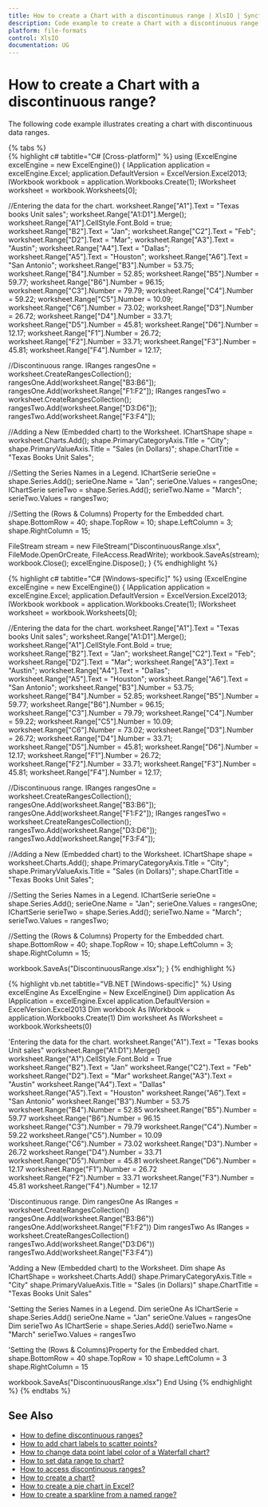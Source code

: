 ```yaml
---
title: How to create a Chart with a discontinuous range | XlsIO | Syncfusion
description: Code example to create a Chart with a discontinuous range using Syncfusion .NET Excel library (XlsIO).
platform: file-formats
control: XlsIO
documentation: UG
---
```


# How to create a Chart with a discontinuous range?

The following code example illustrates creating a chart with discontinuous data ranges.

{% tabs %}  
{% highlight c# tabtitle="C# [Cross-platform]" %}
using (ExcelEngine excelEngine = new ExcelEngine())
{
  IApplication application = excelEngine.Excel;
  application.DefaultVersion = ExcelVersion.Excel2013;
  IWorkbook workbook = application.Workbooks.Create(1);
  IWorksheet worksheet = workbook.Worksheets[0];

  //Entering the data for the chart.
  worksheet.Range["A1"].Text = "Texas books Unit sales";
  worksheet.Range["A1:D1"].Merge();
  worksheet.Range["A1"].CellStyle.Font.Bold = true;
  worksheet.Range["B2"].Text = "Jan";
  worksheet.Range["C2"].Text = "Feb";
  worksheet.Range["D2"].Text = "Mar";
  worksheet.Range["A3"].Text = "Austin";
  worksheet.Range["A4"].Text = "Dallas";
  worksheet.Range["A5"].Text = "Houston";
  worksheet.Range["A6"].Text = "San Antonio";
  worksheet.Range["B3"].Number = 53.75;
  worksheet.Range["B4"].Number = 52.85;
  worksheet.Range["B5"].Number = 59.77;
  worksheet.Range["B6"].Number = 96.15;
  worksheet.Range["C3"].Number = 79.79;
  worksheet.Range["C4"].Number = 59.22;
  worksheet.Range["C5"].Number = 10.09;
  worksheet.Range["C6"].Number = 73.02;
  worksheet.Range["D3"].Number = 26.72;
  worksheet.Range["D4"].Number = 33.71;
  worksheet.Range["D5"].Number = 45.81;
  worksheet.Range["D6"].Number = 12.17;
  worksheet.Range["F1"].Number = 26.72;
  worksheet.Range["F2"].Number = 33.71;
  worksheet.Range["F3"].Number = 45.81;
  worksheet.Range["F4"].Number = 12.17;

  //Discontinuous range.
  IRanges rangesOne = worksheet.CreateRangesCollection();
  rangesOne.Add(worksheet.Range["B3:B6"]);
  rangesOne.Add(worksheet.Range["F1:F2"]);
  IRanges rangesTwo = worksheet.CreateRangesCollection();
  rangesTwo.Add(worksheet.Range["D3:D6"]);
  rangesTwo.Add(worksheet.Range["F3:F4"]);

  //Adding a New (Embedded chart) to the Worksheet.
  IChartShape shape = worksheet.Charts.Add();
  shape.PrimaryCategoryAxis.Title = "City";
  shape.PrimaryValueAxis.Title = "Sales (in Dollars)";
  shape.ChartTitle = "Texas Books Unit Sales";

  //Setting the Series Names in a Legend.
  IChartSerie serieOne = shape.Series.Add();
  serieOne.Name = "Jan";
  serieOne.Values = rangesOne;
  IChartSerie serieTwo = shape.Series.Add();
  serieTwo.Name = "March";
  serieTwo.Values = rangesTwo;

  //Setting the (Rows & Columns) Property for the Embedded chart.
  shape.BottomRow = 40;
  shape.TopRow = 10;
  shape.LeftColumn = 3;
  shape.RightColumn = 15;

  FileStream stream = new FileStream("DiscontinuousRange.xlsx", FileMode.OpenOrCreate, FileAccess.ReadWrite);
  workbook.SaveAs(stream);
  workbook.Close();
  excelEngine.Dispose();
}
{% endhighlight %}

{% highlight c# tabtitle="C# [Windows-specific]" %}
using (ExcelEngine excelEngine = new ExcelEngine())
{
  IApplication application = excelEngine.Excel;
  application.DefaultVersion = ExcelVersion.Excel2013;
  IWorkbook workbook = application.Workbooks.Create(1);
  IWorksheet worksheet = workbook.Worksheets[0];

  //Entering the data for the chart.
  worksheet.Range["A1"].Text = "Texas books Unit sales";
  worksheet.Range["A1:D1"].Merge();
  worksheet.Range["A1"].CellStyle.Font.Bold = true;
  worksheet.Range["B2"].Text = "Jan";
  worksheet.Range["C2"].Text = "Feb";
  worksheet.Range["D2"].Text = "Mar";
  worksheet.Range["A3"].Text = "Austin";
  worksheet.Range["A4"].Text = "Dallas";
  worksheet.Range["A5"].Text = "Houston";
  worksheet.Range["A6"].Text = "San Antonio";
  worksheet.Range["B3"].Number = 53.75;
  worksheet.Range["B4"].Number = 52.85;
  worksheet.Range["B5"].Number = 59.77;
  worksheet.Range["B6"].Number = 96.15;
  worksheet.Range["C3"].Number = 79.79;
  worksheet.Range["C4"].Number = 59.22;
  worksheet.Range["C5"].Number = 10.09;
  worksheet.Range["C6"].Number = 73.02;
  worksheet.Range["D3"].Number = 26.72;
  worksheet.Range["D4"].Number = 33.71;
  worksheet.Range["D5"].Number = 45.81;
  worksheet.Range["D6"].Number = 12.17;
  worksheet.Range["F1"].Number = 26.72;
  worksheet.Range["F2"].Number = 33.71;
  worksheet.Range["F3"].Number = 45.81;
  worksheet.Range["F4"].Number = 12.17;

  //Discontinuous range.
  IRanges rangesOne = worksheet.CreateRangesCollection();
  rangesOne.Add(worksheet.Range["B3:B6"]);
  rangesOne.Add(worksheet.Range["F1:F2"]);
  IRanges rangesTwo = worksheet.CreateRangesCollection();
  rangesTwo.Add(worksheet.Range["D3:D6"]);
  rangesTwo.Add(worksheet.Range["F3:F4"]);

  //Adding a New (Embedded chart) to the Worksheet.
  IChartShape shape = worksheet.Charts.Add();
  shape.PrimaryCategoryAxis.Title = "City";
  shape.PrimaryValueAxis.Title = "Sales (in Dollars)";
  shape.ChartTitle = "Texas Books Unit Sales";

  //Setting the Series Names in a Legend.
  IChartSerie serieOne = shape.Series.Add();
  serieOne.Name = "Jan";
  serieOne.Values = rangesOne;
  IChartSerie serieTwo = shape.Series.Add();
  serieTwo.Name = "March";
  serieTwo.Values = rangesTwo;

  //Setting the (Rows & Columns) Property for the Embedded chart.
  shape.BottomRow = 40;
  shape.TopRow = 10;
  shape.LeftColumn = 3;
  shape.RightColumn = 15;

  workbook.SaveAs("DiscontinuousRange.xlsx");
}
{% endhighlight %}

{% highlight vb.net tabtitle="VB.NET [Windows-specific]" %}
Using excelEngine As ExcelEngine = New ExcelEngine()
  Dim application As IApplication = excelEngine.Excel
  application.DefaultVersion = ExcelVersion.Excel2013
  Dim workbook As IWorkbook = application.Workbooks.Create(1)
  Dim worksheet As IWorksheet = workbook.Worksheets(0)

  'Entering the data for the chart.
  worksheet.Range("A1").Text = "Texas books Unit sales"
  worksheet.Range("A1:D1").Merge()
  worksheet.Range("A1").CellStyle.Font.Bold = True
  worksheet.Range("B2").Text = "Jan"
  worksheet.Range("C2").Text = "Feb"
  worksheet.Range("D2").Text = "Mar"
  worksheet.Range("A3").Text = "Austin"
  worksheet.Range("A4").Text = "Dallas"
  worksheet.Range("A5").Text = "Houston"
  worksheet.Range("A6").Text = "San Antonio"
  worksheet.Range("B3").Number = 53.75
  worksheet.Range("B4").Number = 52.85
  worksheet.Range("B5").Number = 59.77
  worksheet.Range("B6").Number = 96.15
  worksheet.Range("C3").Number = 79.79
  worksheet.Range("C4").Number = 59.22
  worksheet.Range("C5").Number = 10.09
  worksheet.Range("C6").Number = 73.02
  worksheet.Range("D3").Number = 26.72
  worksheet.Range("D4").Number = 33.71
  worksheet.Range("D5").Number = 45.81
  worksheet.Range("D6").Number = 12.17
  worksheet.Range("F1").Number = 26.72
  worksheet.Range("F2").Number = 33.71
  worksheet.Range("F3").Number = 45.81
  worksheet.Range("F4").Number = 12.17

  'Discontinuous range.
  Dim rangesOne As IRanges = worksheet.CreateRangesCollection()
  rangesOne.Add(worksheet.Range("B3:B6"))
  rangesOne.Add(worksheet.Range("F1:F2"))
  Dim rangesTwo As IRanges = worksheet.CreateRangesCollection()
  rangesTwo.Add(worksheet.Range("D3:D6"))
  rangesTwo.Add(worksheet.Range("F3:F4"))

  'Adding a New (Embedded chart) to the Worksheet.
  Dim shape As IChartShape = worksheet.Charts.Add()
  shape.PrimaryCategoryAxis.Title = "City"
  shape.PrimaryValueAxis.Title = "Sales (in Dollars)"
  shape.ChartTitle = "Texas Books Unit Sales"

  'Setting the Series Names in a Legend.
  Dim serieOne As IChartSerie = shape.Series.Add()
  serieOne.Name = "Jan"
  serieOne.Values = rangesOne
  Dim serieTwo As IChartSerie = shape.Series.Add()
  serieTwo.Name = "March"
  serieTwo.Values = rangesTwo

  'Setting the (Rows & Columns)Property for the Embedded chart.
  shape.BottomRow = 40
  shape.TopRow = 10
  shape.LeftColumn = 3
  shape.RightColumn = 15

  workbook.SaveAs("DiscontinuousRange.xlsx")
End Using
{% endhighlight %}
{% endtabs %}  

## See Also

* [How to define discontinuous ranges?](https://help.syncfusion.com/file-formats/xlsio/faqs/how-to-define-discontinuous-ranges)
* [How to add chart labels to scatter points?](https://help.syncfusion.com/file-formats/xlsio/faqs/how-to-add-chart-labels-to-scatter-points)
* [How to change data point label color of a Waterfall chart?](https://help.syncfusion.com/file-formats/xlsio/faqs/how-to-change-data-point-label-color-of-a-waterfall-chart)
* [How to set data range to chart?](https://help.syncfusion.com/file-formats/xlsio/working-with-charts#set-data-range-to-chart)
* [How to access discontinuous ranges?](https://help.syncfusion.com/file-formats/xlsio/worksheet-cells-manipulation#accessing-discontinuous-ranges)
* [How to create a chart?](https://help.syncfusion.com/file-formats/xlsio/working-with-charts#creating-a-chart)
* [How to create a pie chart in Excel?](https://help.syncfusion.com/file-formats/xlsio/migrate-from-office-automation-to-syncfusion-xlsio/create-pie-chart-in-excel)
* [How to create a sparkline from a named range?](https://help.syncfusion.com/file-formats/xlsio/faqs/how-to-create-a-sparkline-from-a-named-range)
